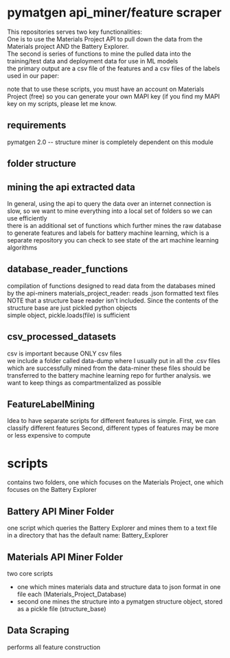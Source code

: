 # pymatgen api_miner/feature scraper
This repositories serves two key functionalities:  
One is to use the Materials Project API to pull down the data from the Materials project AND
the Battery Explorer.  
The second is series of functions to mine the pulled data into the training/test data and deployment data
for use in ML models  
the primary output are a csv file of the features and a csv files of the labels used in our paper:

note that to use these scripts, you must have an account on Materials Project (free) so you can generate your own MAPI key
(if you find my MAPI key on my scripts, please let me know.

## requirements
pymatgen 2.0 -- structure miner is completely dependent on this module

## folder structure


## mining the api extracted data
In general, using the api to query the data over an internet connection is slow, so we want to mine everything 
into a local set of folders so we can use efficiently  
there is an additional set of functions which further mines the raw database to generate features and labels
for battery machine learning, which is a separate repository you can check to see state of the art machine learning algorithms

## database_reader_functions
compilation of functions designed to read data from the databases mined by the api-miners
materials_project_reader:  reads .json formatted text files  
NOTE that a structure base reader isn't included. Since the contents of the structure base are just pickled python objects   
simple object, pickle.loads(file) is sufficient

## csv_processed_datasets
csv is important because ONLY csv files  
we include a folder called data-dump where I usually put in all the .csv files which are successfully mined from the data-miner
these files should be transferred to the battery machine learning repo for further analysis. we want to keep things as compartmentalized as possible

## FeatureLabelMining
Idea to have separate scripts for different features is simple. First, we can classify different features
Second, different types of features may be more or less expensive to compute


# scripts
contains two folders, one which focuses on the Materials Project, one which focuses on the Battery Explorer

## Battery API Miner Folder
one script which queries the Battery Explorer and mines them to a text file in a directory that has the default name: Battery_Explorer

## Materials API Miner Folder
two core scripts 
- one which mines materials data and structure data to json format in one file each (Materials_Project_Database)  
- second one mines the structure into a pymatgen structure object, stored as a pickle file (structure_base)

## Data Scraping
performs all feature construction 